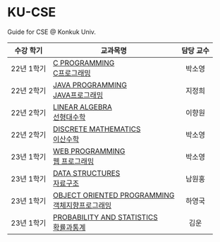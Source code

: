 # KU-CSE

Guide for CSE @ Konkuk Univ.

| 수강 학기  | 교과목명                                                                               | 담당 교수 |
| ---------- | -------------------------------------------------------------------------------------- | :-------: |
| 22년 1학기 | [C PROGRAMMING<br>C프로그래밍](/C%20PROGRAMMING)                                       |  박소영   |
| 22년 2학기 | [JAVA PROGRAMMING<br>JAVA프로그래밍](/JAVA%20PROGRAMMING)                              |  지정희   |
| 22년 2학기 | [LINEAR ALGEBRA<br>선형대수학](/LINEAR%20ALGEBRA)                                      |  이향원   |
| 22년 2학기 | [DISCRETE MATHEMATICS<br>이산수학](/DISCRETE%20MATHEMATICS)                            |  박소영   |
| 23년 1학기 | [WEB PROGRAMMING<br>웹 프로그래밍](/WEB%20PROGRAMMING)                                 |  박소영   |
| 23년 1학기 | [DATA STRUCTURES<br>자료구조](/DATA%20STRUCTURES)                                      |  남원홍   |
| 23년 1학기 | [OBJECT ORIENTED PROGRAMMING<br>객체지향프로그래밍](/OBJECT%20ORIENTED%20PROGRAMMING/) |  하영국   |
| 23년 1학기 | [PROBABILITY AND STATISTICS<br>확률과통계](/PROBABILITY%20AND%20STATISTICS/)           |   김운    |
